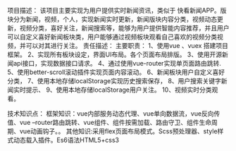 项目描述：
该项目主要实现为用户提供实时新闻资讯，类似于 快看新闻APP。版块分为新闻，视频，个人，实现新闻实时更新，新闻版块内容分类，视频动态更新，视频分类，喜好关注，新闻搜索等，能够为用户提供智能内容推荐，并且用户可以自定义喜好新闻板块类，用户能够通过视频板块观看自己喜欢的视频分类视频，并可以对其进行关注。
责任描述：
主要职责：
1、使用vue 、vuex 搭建项目框架。
2、实现所有板块设定，界面UI布局。各个页面布局排版。
3、使用开源新闻api接口，实现数据接口请求。
4、通过使用vue-router实现单页面路由跳转.
5、使用better-scroll滚动插件实现页面内容滚动。
6、新闻板块用户自定义喜好分类，
7、使用本地存储localStorage实现历史搜索保存，
8、用户搜索关键字新闻实时提示、
9、使用本地存储localStorage用户关注。
10、视频实时分类观看。

技术知识点：
框架知识：vue内部服务动态代理、vue单向数据流，vue反向传值、vue –router路由跳转、vue组件、组件按需加载、路由守卫、组件生命周期、vue动画钩子。。
其他知识:采用flex页面布局模式。Scss预处理器、style样式动态载入插件。Es6语法HTML5+css3
